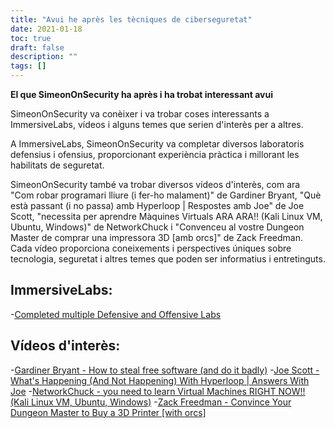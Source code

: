 ```yaml
---
title: "Avui he après les tècniques de ciberseguretat"
date: 2021-01-18
toc: true
draft: false
description: ""
tags: []
---
```


**El que SimeonOnSecurity ha après i ha trobat interessant avui**

SimeonOnSecurity va conèixer i va trobar coses interessants a ImmersiveLabs, vídeos i alguns temes que serien d'interès per a altres.

A ImmersiveLabs, SimeonOnSecurity va completar diversos laboratoris defensius i ofensius, proporcionant experiència pràctica i millorant les habilitats de seguretat.

SimeonOnSecurity també va trobar diversos vídeos d'interès, com ara "Com robar programari lliure (i fer-ho malament)" de Gardiner Bryant, "Què està passant (i no passa) amb Hyperloop | Respostes amb Joe" de Joe Scott, "necessita per aprendre Màquines Virtuals ARA ARA!! (Kali Linux VM, Ubuntu, Windows)" de NetworkChuck i "Convenceu al vostre Dungeon Master de comprar una impressora 3D [amb orcs]" de Zack Freedman. Cada vídeo proporciona coneixements i perspectives úniques sobre tecnologia, seguretat i altres temes que poden ser informatius i entretinguts.

## ImmersiveLabs:
-[Completed multiple Defensive and Offensive Labs](https://www.immersivelabs.com/)

## Vídeos d'interès:
-[Gardiner Bryant - How to steal free software (and do it badly)](https://www.youtube.com/watch?v=7bYpZpTCUFA)
-[Joe Scott - What's Happening (And Not Happening) With Hyperloop | Answers With Joe](https://www.youtube.com/watch?v=23n94m96flc)
-[NetworkChuck - you need to learn Virtual Machines RIGHT NOW!! (Kali Linux VM, Ubuntu, Windows)](https://www.youtube.com/watch?v=wX75Z-4MEoM)
-[Zack Freedman - Convince Your Dungeon Master to Buy a 3D Printer [with orcs]](https://www.youtube.com/watch?v=Lvo61p1UVCQ)